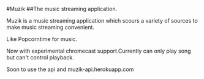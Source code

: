 #Muzik
##The music streaming application.

Muzik is a music streaming application which scours a variety of sources to
make music streaming convenient.

Like Popcorntime for music.

Now with experimental chromecast support.Currently can only play song but can't
control playback.

Soon to use the api and muzik-api.herokuapp.com
